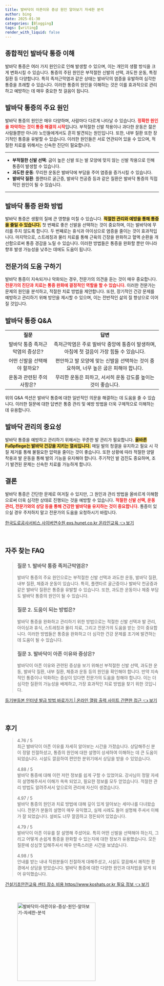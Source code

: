 ```yaml
---
title: 발바닥이 아픈이유 증상 원인 알아보기 자세한 분석
author: bing
date: 2025-01-30
categories: [Blogging]
tags: [writing]
render_with_liquid: false
---
```



<h2 id='종합적인 발바닥 통증 이해'>종합적인 발바닥 통증 이해</h2>

<p>발바닥 통증은 여러 가지 원인으로 인해 발생할 수 있으며, 이는 개인의 생활 방식을 크게 변화시킬 수 있습니다. 통증의 주된 원인은 부적절한 신발의 선택, 과도한 운동, 특정 질환 등 다양합니다. 특히 족저근막염과 같은 상태는 발바닥의 염증을 유발하여 심각한 통증을 초래할 수 있습니다. 이러한 통증의 원인을 이해하는 것은 이를 효과적으로 관리하고 예방하는 데 매우 중요한 첫 걸음이 됩니다.</p>

<h2 id='발바닥 통증의 주요 원인'>발바닥 통증의 주요 원인</h2>

<p>발바닥 통증의 원인은 매우 다양하며, 사람마다 다르게 나타날 수 있습니다. <b><span style="color: #ee2323;">정확한 원인을 파악하는 것이 통증 해결의 시작</span></b>입니다. 부적절한 신발 착용이나 과다한 운동은 젊은 사람들뿐만 아니라 노인들에게서도 흔히 발견되는 원인입니다. 또한, 내부 질환 또한 장기적인 통증을 유발할 수 있습니다. 이러한 원인들은 서로 연관되어 있을 수 있으며, 적절한 치료를 위해서는 신속한 진단이 필요합니다.</p>

<hr />

<ul>
    <li><b>부적절한 신발 선택</b>: 굽이 높은 신발 또는 발 모양에 맞지 않는 신발 착용으로 인해 통증이 발생할 수 있습니다.</li>
    <li><b>과도한 운동</b>: 무리한 운동은 발바닥에 부담을 주어 염증을 증가시킬 수 있습니다.</li>
    <li><b>발바닥 질환</b>: 플랜타르 굴근증, 발바닥 천공증 등과 같은 질환은 발바닥 통증의 직접적인 원인이 될 수 있습니다.</li>
</ul>

<hr />

<h2 id='발바닥 통증 완화 방법'>발바닥 통증 완화 방법</h2>

<p>발바닥 통증은 생활의 질에 큰 영향을 미칠 수 있습니다. <b><span style="background-color: #ffe066;">적절한 관리와 예방을 통해 통증을 줄일 수 있습니다.</span></b> 첫 번째로 좋은 신발을 선택하는 것이 중요하며, 이는 발바닥에 무리를 주지 않도록 합니다. 두 번째로는 휴식과 아이싱으로 염증을 줄이는 것이 효과적입니다. 마지막으로, 스트레칭과 물리 치료를 통해 근육의 긴장을 완화하고 혈액 순환을 개선함으로써 통증 경감을 노릴 수 있습니다. 이러한 방법들은 통증을 완화할 뿐만 아니라 향후 발생 가능성을 낮추는 데에도 도움이 됩니다.</p>

<h2 id='전문가의 도움 구하기'>전문가의 도움 구하기</h2>

<p>발바닥 통증이 지속되거나 악화되는 경우, 전문가의 의견을 듣는 것이 매우 중요합니다. <b><span style="color: #ee2323;">전문가의 진단과 치료는 통증 완화에 결정적인 역할을 할 수 있습니다.</span></b> 이러한 전문가는 문제의 원인을 분석하고, 적절한 치료 방법을 제안합니다. 또한, 장기적인 건강 문제를 예방하고 관리하기 위해 방안을 제시할 수 있으며, 이는 전반적인 삶의 질 향상으로 이어질 것입니다.</p>

<h2 id='발바닥 통증 Q&A'>발바닥 통증 Q&A</h2>

<table>
    <tr>
        <td style="text-align: center; height: 17px;"><b>질문</b></td>
        <td style="text-align: center; height: 17px;"><b>답변</b></td>
    </tr>
    <tr>
        <td style="text-align: center; height: 17px;">발바닥 통증 족저근막염의 증상은?</td>
        <td style="text-align: center; height: 17px;">족저근막염은 주로 발바닥 중앙에 통증이 발생하며, 아침에 첫 걸음이 가장 힘들 수 있습니다.</td>
    </tr>
    <tr>
        <td style="text-align: center; height: 17px;">어떤 신발을 선택해야 할까요?</td>
        <td style="text-align: center; height: 17px;">편안하고 발 모양에 맞는 신발을 선택하는 것이 중요하며, 너무 높은 굽은 피해야 합니다.</td>
    </tr>
    <tr>
        <td style="text-align: center; height: 17px;">운동과 관련된 주의사항은?</td>
        <td style="text-align: center; height: 17px;">무리한 운동은 피하고, 서서히 운동 강도를 높이는 것이 좋습니다.</td>
    </tr>
</table>

<p>위의 Q&A 섹션은 발바닥 통증에 대한 일반적인 의문을 해결하는 데 도움을 줄 수 있습니다. 이러한 질문에 대한 답변은 통증 관리 및 예방 방법을 더욱 구체적으로 이해하는 데 유용합니다.</p>

<h2 id='발바닥 관리의 중요성'>발바닥 관리의 중요성</h2>

<p>발바닥 통증을 예방하고 관리하기 위해서는 꾸준한 발 관리가 필요합니다. <b><span style="background-color: #ffe066;">올바른 Fußpflege는 발바닥 건강을 지키는 열쇠입니다.</span></b> 매일 발의 청결을 유지하고 필요 시 각질 제거를 통해 불필요한 압력을 줄이는 것이 좋습니다. 또한 상황에 따라 적절한 양말 착용과 발 운동을 통해 발의 기능을 유지해야 합니다. 주기적인 발 검진도 중요하며, 조기 발견된 문제는 신속한 치료를 가능하게 합니다.</p>

<h2 id='결론'>결론</h2>

<p>발바닥 통증은 간단한 문제로 여겨질 수 있지만, 그 원인과 관리 방법을 올바르게 이해함으로써 더욱 심각한 상태로 진행되는 것을 예방할 수 있습니다. <b><span style="color: #ee2323;">적절한 신발 선택, 운동 관리, 전문가와의 상담 등을 통해 건강한 발바닥을 유지하는 것이 중요합니다.</span></b> 통증이 있으실 경우 주저하지 말고 전문가의 도움을 요청하시기 바랍니다.</p>


<p><a class="click-button" title="한국도로공사서비스 사이버연수원 exs.hunet.co.kr 온라인교육" href="https://afficreate.github.io/posts/%ED%95%9C%EA%B5%AD%EB%8F%84%EB%A1%9C%EA%B3%B5%EC%82%AC%EC%84%9C%EB%B9%84%EC%8A%A4-%EC%82%AC%EC%9D%B4%EB%B2%84%EC%97%B0%EC%88%98%EC%9B%90-exs.hunet.co.kr-%EC%98%A8%EB%9D%BC%EC%9D%B8%EA%B5%90%EC%9C%A1/" rel="dofollow">한국도로공사서비스 사이버연수원 exs.hunet.co.kr 온라인교육 👈 보기</a></p><br>
<h2 id='자주_찾는_FAQ'>자주 찾는 FAQ</h2>
<div itemscope="" itemtype="https://schema.org/FAQPage"> 
<blockquote> 
<div itemscope="" itemprop="mainEntity" itemtype="https://schema.org/Question"> 
<h3 itemprop="name">질문 1. 발바닥 통증 족저근막염은?</h3> 
<div itemscope="" itemprop="acceptedAnswer" itemtype="https://schema.org/Answer"> 
<span itemprop="text"> 
<p>발바닥 통증의 주요 원인으로는 부적절한 신발 선택과 과도한 운동, 발바닥 질환, 내부 질환, 체중과 운동이 있습니다. 특히, 플랜타르 굴근증이나 발바닥 천공증과 같은 발바닥 질환은 통증을 유발할 수 있습니다. 또한, 과도한 운동이나 체중 부담도 발바닥 통증의 원인이 될 수 있습니다.</p> 
</span> 
</div> 
</div> 
<div itemscope="" itemprop="mainEntity" itemtype="https://schema.org/Question"> 
<h3 itemprop="name">질문 2. 도움이 되는 방법은?</h3> 
<div itemscope="" itemprop="acceptedAnswer" itemtype="https://schema.org/Answer"> 
<span itemprop="text"> 
<p>발바닥 통증을 완화하고 관리하기 위한 방법으로는 적절한 신발 선택과 발 관리, 아이싱과 휴식, 스트레칭과 물리 치료, 그리고 전문가의 도움을 받는 것이 중요합니다. 이러한 방법들은 통증을 완화하고 더 심각한 건강 문제를 조기에 발견하는 데 도움이 될 수 있습니다.</p> 
</span> 
</div> 
</div> 
<div itemscope="" itemprop="mainEntity" itemtype="https://schema.org/Question"> 
<h3 itemprop="name">질문 3. 발바닥이 아픈 이유와 증상은?</h3> 
<div itemscope="" itemprop="acceptedAnswer" itemtype="https://schema.org/Answer"> 
<span itemprop="text"> 
<p>발바닥이 아픈 이유와 관련된 증상을 보기 위해선 부적절한 신발 선택, 과도한 운동, 발바닥 질환, 내부 질환, 체중과 운동 등의 원인을 확인해야 합니다. 만약 지속적인 통증이나 악화하는 증상이 있다면 전문가의 도움을 청해야 합니다. 이는 더 심각한 질환의 가능성을 배제하고, 가장 효과적인 치료 방법을 찾기 위한 것입니다.</p> 
</span> 
</div> 
</div> 
</blockquote> 
</div>
<p><a class="click-button" title="등기부등본 인터넷 발급 방법 바로가기 | 온라인 열람 출력 사이트 간편한 접근" href="https://afficreate.github.io/posts/%EB%93%B1%EA%B8%B0%EB%B6%80%EB%93%B1%EB%B3%B8-%EC%9D%B8%ED%84%B0%EB%84%B7-%EB%B0%9C%EA%B8%89-%EB%B0%A9%EB%B2%95-%EB%B0%94%EB%A1%9C%EA%B0%80%EA%B8%B0-%EC%98%A8%EB%9D%BC%EC%9D%B8-%EC%97%B4%EB%9E%8C-%EC%B6%9C%EB%A0%A5-%EC%82%AC%EC%9D%B4%ED%8A%B8-%EA%B0%84%ED%8E%B8%ED%95%9C-%EC%A0%91%EA%B7%BC/" rel="dofollow">등기부등본 인터넷 발급 방법 바로가기 | 온라인 열람 출력 사이트 간편한 접근 👈 보기</a></p><br>
<h2 id='후기'>후기</h2>
<div itemscope itemtype="https://schema.org/Product">
  <blockquote>
  <div itemprop="review" itemscope itemtype="https://schema.org/Review">
      <div itemprop="reviewRating" itemscope itemtype="https://schema.org/Rating"> <span itemprop="ratingValue">4.76</span> / <span itemprop="bestRating">5</span> </div>
      <span itemprop="reviewBody">최근 발바닥이 아픈 이유를 자세히 알아보는 시간을 가졌습니다. 상담해주신 분이 정말 친절하셨고, 통증의 원인에 대한 설명이 상세하여 이해하는 데 큰 도움이 되었습니다. 시설도 깔끔하여 편안한 분위기에서 상담을 받을 수 있었습니다.</span>
  </div>
  <br>
  <div itemprop="review" itemscope itemtype="https://schema.org/Review">
      <div itemprop="reviewRating" itemscope itemtype="https://schema.org/Rating"> <span itemprop="ratingValue">4.88</span> / <span itemprop="bestRating">5</span> </div>
      <span itemprop="reviewBody">발바닥 통증에 대해 이런 저런 정보를 쉽게 구할 수 있었어요. 강사님이 정말 자세히 설명해주셔서 이해가 쏙쏙 되었고, 필요한 정보를 모두 얻었습니다. 적절한 관리 방법도 알려주셔서 앞으로의 관리에 자신이 생겼습니다.</span>
  </div>
  <br>
  <div itemprop="review" itemscope itemtype="https://schema.org/Review">
      <div itemprop="reviewRating" itemscope itemtype="https://schema.org/Rating"> <span itemprop="ratingValue">4.97</span> / <span itemprop="bestRating">5</span> </div>
      <span itemprop="reviewBody">발바닥 통증의 원인과 치료 방법에 대해 깊이 있게 알아보는 세미나를 다녀왔습니다. 전문가 분들의 설명이 매우 유익했고, 실제 사례도 들어 설명해 주셔서 이해가 잘 되었습니다. 설비도 너무 깔끔하고 정돈되어 있었습니다.</span>
  </div>
  <br>
  <div itemprop="review" itemscope itemtype="https://schema.org/Review">
      <div itemprop="reviewRating" itemscope itemtype="https://schema.org/Rating"> <span itemprop="ratingValue">4.79</span> / <span itemprop="bestRating">5</span> </div>
      <span itemprop="reviewBody">발바닥이 아픈 이유를 잘 설명해 주셨어요. 특히 어떤 신발을 선택해야 하는지, 그리고 어떻게 손쉽게 통증을 완화할 수 있는지에 대한 정보가 유용했습니다. 모든 질문에 성심껏 답해주셔서 매우 만족스러운 시간을 보냈습니다.</span>
  </div>
  <br>
  <div itemprop="review" itemscope itemtype="https://schema.org/Review">
      <div itemprop="reviewRating" itemscope itemtype="https://schema.org/Rating"> <span itemprop="ratingValue">4.98</span> / <span itemprop="bestRating">5</span> </div>
      <span itemprop="reviewBody">안내를 받는 내내 직원분들이 친절하게 대해주셨고, 시설도 깔끔해서 쾌적한 환경에서 상담을 받았습니다. 발바닥 통증에 대한 다양한 원인과 대처법을 알게 되어 유익했습니다.</span>
  </div>
  </blockquote>
</div>
<p><a class="click-button" title="건설기초안전교육 센터 장소 비용 https//www.koshats.or.kr 필요 정보" href="https://afficreate.github.io/posts/%EA%B1%B4%EC%84%A4%EA%B8%B0%EC%B4%88%EC%95%88%EC%A0%84%EA%B5%90%EC%9C%A1-%EC%84%BC%ED%84%B0-%EC%9E%A5%EC%86%8C-%EB%B9%84%EC%9A%A9-httpswww.koshats.or.kr-%ED%95%84%EC%9A%94-%EC%A0%95%EB%B3%B4/" rel="dofollow">건설기초안전교육 센터 장소 비용 https//www.koshats.or.kr 필요 정보 👈 보기</a></p><br>
<figure class="image"><img src="https://afficreate.github.io/assets/img/thumbnail/발바닥이-아픈이유-증상-원인-알아보기-자세한-분석.webp" alt="발바닥이-아픈이유-증상-원인-알아보기-자세한-분석" width="256" height="256"></figure>